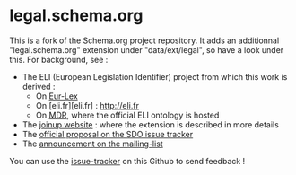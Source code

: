 legal.schema.org
=====================


This is a fork of the Schema.org project repository. It adds an additionnal "legal.schema.org" extension under "data/ext/legal", so have a look under this.
For background, see :
  - The ELI (European Legislation Identifier) project from which this work is derived :
  	- On [Eur-Lex][eur-lex]
  	- On [eli.fr][eli.fr] : http://eli.fr
  	- On [MDR][mdr], where the official ELI ontology is hosted
  - The [joinup website][joinup] :  where the extension is described in more details
  - The [official proposal on the SDO issue tracker][official proposal]
  - The [announcement on the mailing-list][announcement]

You can use the [issue-tracker][issue-tracker] on this Github to send feedback !

[eur-lex]: http://eur-lex.europa.eu/eli-register/about.html
[mdr]: http://publications.europa.eu/mdr/eli/
[joinup]: https://joinup.ec.europa.eu/asset/eli-schemaorg/document/schemaorg-eli-legal-extension
[official proposal]: https://github.com/schemaorg/schemaorg/issues/1156
[announcement]: https://lists.w3.org/Archives/Public/public-schemaorg/2016May/0040.html
[issue-tracker]: https://github.com/tfrancart/schemaorg/issues
